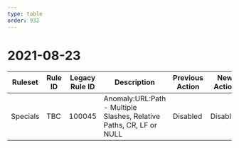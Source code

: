 ```yaml
---
type: table
order: 932
---
```


# 2021-08-23

<TableWrap><table style="width: 100%">
    <thead>
        <tr>
            <th>
                Ruleset
            </th>
            <th>
                Rule ID
            </th>
            <th>
                Legacy Rule ID
            </th>
            <th>
                Description
            </th>
            <th>
                Previous Action
            </th>
            <th>
                New Action
            </th>
        </tr>
    </thead>
    <tbody>
        <tr>
            <td>
                Specials
            </td>
            <td>
                TBC
            </td>
            <td>
                100045
            </td>
            <td>
                Anomaly:URL:Path - Multiple Slashes, Relative Paths, CR, LF or NULL
            </td>
            <td>
                Disabled
            </td>
            <td>
                Disabled
            </td>
        </tr>
    </tbody>
</table></TableWrap>
